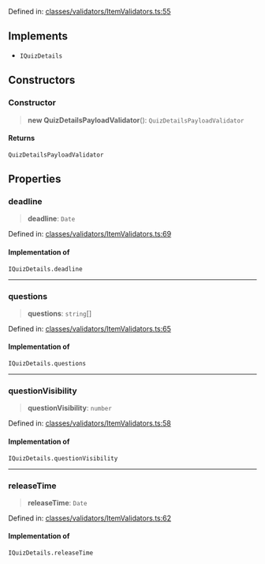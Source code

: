 Defined in: [classes/validators/ItemValidators.ts:55](https://github.com/continuousactivelearning/cal/blob/82a7f7bd547282a4f223f46ab6c2efe92f30e4ce/backend/src/modules/courses/classes/validators/ItemValidators.ts#L55)

## Implements

- `IQuizDetails`

## Constructors

### Constructor

> **new QuizDetailsPayloadValidator**(): `QuizDetailsPayloadValidator`

#### Returns

`QuizDetailsPayloadValidator`

## Properties

### deadline

> **deadline**: `Date`

Defined in: [classes/validators/ItemValidators.ts:69](https://github.com/continuousactivelearning/cal/blob/82a7f7bd547282a4f223f46ab6c2efe92f30e4ce/backend/src/modules/courses/classes/validators/ItemValidators.ts#L69)

#### Implementation of

`IQuizDetails.deadline`

***

### questions

> **questions**: `string`[]

Defined in: [classes/validators/ItemValidators.ts:65](https://github.com/continuousactivelearning/cal/blob/82a7f7bd547282a4f223f46ab6c2efe92f30e4ce/backend/src/modules/courses/classes/validators/ItemValidators.ts#L65)

#### Implementation of

`IQuizDetails.questions`

***

### questionVisibility

> **questionVisibility**: `number`

Defined in: [classes/validators/ItemValidators.ts:58](https://github.com/continuousactivelearning/cal/blob/82a7f7bd547282a4f223f46ab6c2efe92f30e4ce/backend/src/modules/courses/classes/validators/ItemValidators.ts#L58)

#### Implementation of

`IQuizDetails.questionVisibility`

***

### releaseTime

> **releaseTime**: `Date`

Defined in: [classes/validators/ItemValidators.ts:62](https://github.com/continuousactivelearning/cal/blob/82a7f7bd547282a4f223f46ab6c2efe92f30e4ce/backend/src/modules/courses/classes/validators/ItemValidators.ts#L62)

#### Implementation of

`IQuizDetails.releaseTime`

